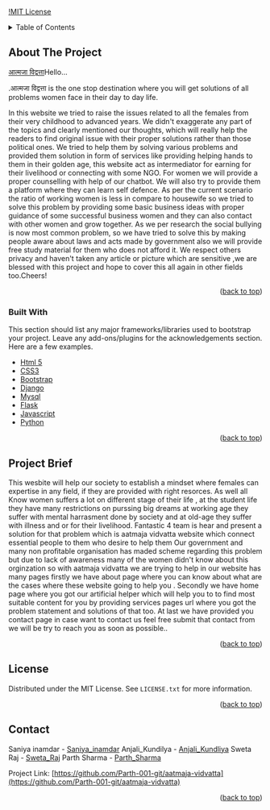<div id="top"></div>

<!-- PROJECT SHIELDS -->
<!--
*** I'm using markdown "reference style" links for readability.
*** Reference links are enclosed in brackets [ ] instead of parentheses ( ).
*** https://www.markdownguide.org/basic-syntax/#reference-style-links
-->

[!MIT License](https://github.com/Parth-001-git/aatmaja-vidvatta/blob/main/LICENSE)



<!-- TABLE OF CONTENTS -->
<details>
  <summary>Table of Contents</summary>
  <ol>
    <li>
      <a href="#about-the-project">About The Project</a>
      <ul>
        <li><a href="#built-with">Built With</a></li>
      </ul>
    </li>
    <li>
      <a href="#getting-started">Project Brief</a>
      </ol>
</details>



<!-- ABOUT THE PROJECT -->
## About The Project

[आत्मजा विद्वत्ता](https://example.com)Hello...

.आत्मजा विद्वत्ता is the one stop destination where you will get solutions of all problems women face in their day to day life.

In this website we tried to raise the issues related to all the females from their very childhood to advanced years.
We didn't exaggerate any part of the topics and clearly mentioned our thoughts, which will really help the readers to find original issue with their proper solutions rather than those political ones. 
We tried to help them by solving various problems and provided them solution in form of services like providing helping hands to them in their golden age, this website act as intermediator for earning for their livelihood or connecting with some NGO.
For women we will provide a proper counselling with help of our chatbot. We will also try to provide them a platform where they can learn self defence.
As per the current scenario the ratio of working women is less in compare to housewife so we tried to solve this problem by providing some basic business ideas with proper guidance of some successful business women and they can also contact with other women and grow together.
As we per research the social bullying is now most common problem, so we have tried to solve this by making people aware about laws and acts made by government also we will provide free study material for them who does not afford it.
We respect others privacy and haven't taken any article or picture which are sensitive ,we are blessed with this project and hope to cover this all again in other fields too.Cheers!




<p align="right">(<a href="#top">back to top</a>)</p>



### Built With

This section should list any major frameworks/libraries used to bootstrap your project. Leave any add-ons/plugins for the acknowledgements section. Here are a few examples.

* [Html 5](https://en.wikipedia.org/wiki/HTML5)
* [CSS3](https://www.css3.info/)
* [Bootstrap](https://getbootstrap.com)
* [Django](https://www.djangoproject.com/)
* [Mysql](https://www.mysql.com/)
* [Flask](https://flask.palletsprojects.com/en/2.0.x/) 
* [Javascript](https://www.javascript.com/) 
* [Python](https://www.python.org/) 


<p align="right">(<a href="#top">back to top</a>)</p>


<!-- Project_Brief -->
## Project Brief

This wesbite will help our society to establish a mindset where females can expertise in any field, if they are provided with right resorces.
As well all Know women suffers a lot on different stage of their life , at the student life they have many restrictions on purssing big dreams at working age they suffer with mental harrasment done by society and at old-age they suffer with illness and or for their livelihood.
Fantastic 4 team is hear and present a solution for that problem which is aatmaja vidvatta website which connect essential people to them who desire to help them
Our government and many non profitable organisation has maded scheme regarding this problem but due to lack of awareness many of the women didn't know about this orginzation so with aatmaja vidvatta we are trying to help in our website has many pages firstly we have about page where you can know about what are the cases where these website going to help you .
Secondly we have home page where you got our artificial helper which will help you to to find most suitable content for you by providing services pages url where you got the problem statement and solutions of that too.
At last we have provided you contact page in case want to contact us feel free submit that contact from we will be try to reach you as soon as possible..

<p align="right">(<a href="#top">back to top</a>)</p>



<!-- LICENSE -->
## License

Distributed under the MIT License. See `LICENSE.txt` for more information.

<p align="right">(<a href="#top">back to top</a>)</p>



<!-- CONTACT -->
## Contact

Saniya inamdar - [Saniya_inamdar](https://www.linkedin.com/in/saniya-inamdar-a3a10318b) 
Anjali_Kundilya - [Anjali_Kundliya](-https://www.linkedin.com/in/anjalikundliya/)
Sweta Raj - [Sweta_Raj](https://www.linkedin.com/in/sweta-raj-053693206/) 
Parth Sharma - [Parth_Sharma](https://www.linkedin.com/in/parth-sharma-718b3b1a5/) 

Project Link: [https://github.com/Parth-001-git/aatmaja-vidvatta](https://github.com/Parth-001-git/aatmaja-vidvatta)

<p align="right">(<a href="#top">back to top</a>)</p>




